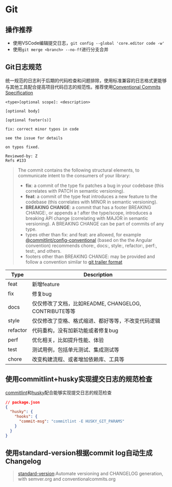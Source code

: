 # Git

## 操作推荐
* 使用VSCode编辑提交日志，`git config --global 'core.editor code -w'`
* 使用`git merge <branch> --no-ff`进行分支合并

## Git日志规范
统一规范的日志利于后期的代码检查和问题排除，使用标准兼容的日志格式更能够与其他工具配合提高项目代码日志的规范性。推荐使用[Conventional Commits Specification](https://conventionalcommits.org/)
```
<type>[optional scope]: <description>

[optional body]

[optional footer(s)]
```
```
fix: correct minor typos in code

see the issue for details

on typos fixed.

Reviewed-by: Z
Refs #133
```

> The commit contains the following structural elements, to communicate intent to the consumers of your library:
> * **fix**: a commit of the type fix patches a bug in your codebase (this correlates with PATCH in semantic versioning).
> * **feat**: a commit of the type feat introduces a new feature to the codebase (this correlates with MINOR in semantic versioning).
> * **BREAKING CHANGE**: a commit that has a footer BREAKING CHANGE:, or appends a ! after the type/scope, introduces a breaking API change (correlating with MAJOR in semantic versioning). A BREAKING CHANGE can be part of commits of any type.
> * types other than fix: and feat: are allowed, for example [@commitlint/config-conventional](https://github.com/conventional-changelog/commitlint/tree/master/%40commitlint/config-conventional) (based on the the Angular convention) recommends chore:, docs:, style:, refactor:, perf:, test:, and others.
> * footers other than BREAKING CHANGE: <description> may be provided and follow a convention similar to [git trailer format](https://git-scm.com/docs/git-interpret-trailers)

Type | Description
-|-|
feat | 新增feature
fix | 修复bug
docs | 仅仅修改了文档，比如README, CHANGELOG, CONTRIBUTE等等
style | 仅仅修改了空格、格式缩进、都好等等，不改变代码逻辑
refactor | 代码重构，没有加新功能或者修复bug
perf | 优化相关，比如提升性能、体验
test | 测试用例，包括单元测试、集成测试等
chore | 改变构建流程、或者增加依赖库、工具等

## 使用commitlint+husky实现提交日志的规范检查
[commitlint](https://commitlint.js.org/)和[husky](https://github.com/typicode/husky)配合能够实现提交日志的规范检查

```json
// package.json
{
  "husky": {
    "hooks": {
      "commit-msg": "commitlint -E HUSKY_GIT_PARAMS"
    }  
  }
}
```

## 使用standard-version根据commit log自动生成Changelog
> [standard-version](https://github.com/conventional-changelog/standard-version):Automate versioning and CHANGELOG generation, with semver.org and conventionalcommits.org